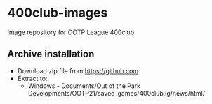 # 400club-images
Image repository for OOTP League 400club

## Archive installation
* Download zip file from https://github.com
* Extract to:
  * Windows - Documents/Out of the Park Developments/OOTP21/saved_games/400club.lg/news/html/
